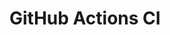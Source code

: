 # GitHub Actions CI


























































































































































































































































































































































































































































































































































































































































































































































































































































































































































































































































































































































































































































































































































































































































































































































































































































































































































































































































































































































































































































































































































































































































































































































